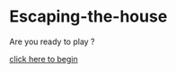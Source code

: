 # Escaping-the-house


Are you ready to play ?

[click here to begin](https://github.com/alaaa4255/escaping-granny/blob/main/The-Escape/random.md)

